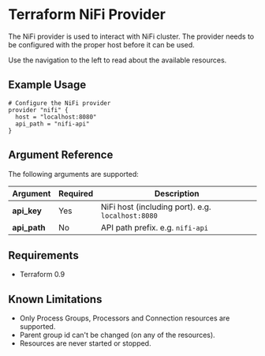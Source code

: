 # Terraform NiFi Provider

The NiFi provider is used to interact with NiFi cluster.
The provider needs to be configured with the proper host before it can be used.

Use the navigation to the left to read about the available resources.

## Example Usage

```
# Configure the NiFi provider
provider "nifi" {
  host = "localhost:8080"
  api_path = "nifi-api"
}
```

## Argument Reference

The following arguments are supported:

Argument | Required | Description
---|---|---
**api_key** | Yes | NiFi host (including port). e.g. `localhost:8080`
**api_path** | No | API path prefix. e.g. `nifi-api`

## Requirements

- Terraform 0.9

## Known Limitations

- Only Process Groups, Processors and Connection resources are supported. 
- Parent group id can't be changed (on any of the resources).
- Resources are never started or stopped.  